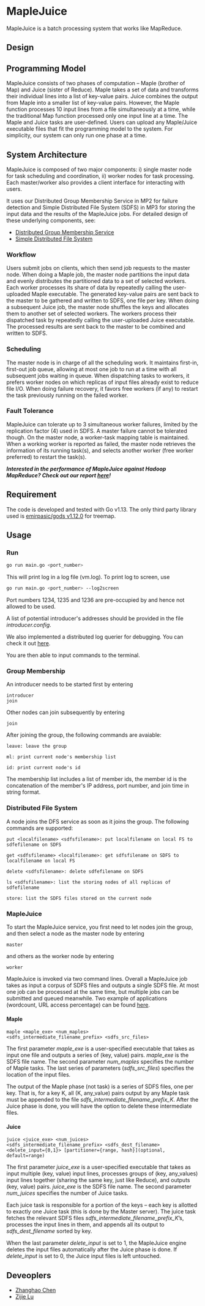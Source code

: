 # MapleJuice

MapleJuice is a batch processing system that works like MapReduce.

## Design

## Programming Model

MapleJuice consists of two phases of computation – Maple (brother of Map) and Juice (sister of Reduce). Maple takes a set of data and transforms their individual lines into a list of key-value pairs. Juice combines the output from Maple into a smaller list of key-value pairs. However, the Maple function processes 10 input lines from a file simultaneously at a time, while the traditional Map function processed only one input line at a time. The Maple and Juice tasks are user-defined. Users can upload any Maple/Juice executable files that fit the programming model to the system. For simplicity, our system can only run one phase at a time.

## System Architecture

MapleJuice is composed of two major components: i) single master node for task scheduling and coordination, ii) worker nodes for task processing. Each master/worker also provides a client interface for interacting with users.

It uses our Distributed Group Membership Service in MP2 for failure detection and Simple Distributed File System (SDFS) in MP3 for storing the input data and the results of the MapleJuice jobs. For detailed design of these underlying components, see:

- [Distributed Group Membership Service](membership/README.md)
- [Simple Distributed File System](filesystem/README.md)

### Workflow

Users submit jobs on clients, which then send job requests to the master node. When doing a Maple job, the master node partitions the input data and evenly distributes the partitioned data to a set of selected workers. Each worker processes its share of data by repeatedly calling the user-uploaded Maple executable. The generated key-value pairs are sent back to the master to be gathered and written to SDFS, one file per key. When doing a subsequent Juice job, the master node shuffles the keys and allocates them to another set of selected workers. The workers process their dispatched task by repeatedly calling the user-uploaded Juice executable. The processed results are sent back to the master to be combined and written to SDFS.

### Scheduling

The master node is in charge of all the scheduling work. It maintains first-in, first-out job queue, allowing at most one job to run at a time with all subsequent jobs waiting in queue. When dispatching tasks to workers, it prefers worker nodes on which replicas of input files already exist to reduce file I/O. When doing failure recovery, it favors free workers (if any) to restart the task previously running on the failed worker.

### Fault Tolerance

MapleJuice can tolerate up to 3 simultaneous worker failures, limited by the replication factor (4) used in SDFS. A master failure cannot be tolerated though. On the master node, a worker-task mapping table is maintained. When a working worker is reported as failed, the master node retrieves the information of its running task(s), and selects another worker (free worker preferred) to restart the task(s).

*__Interested in the performance of MapleJuice against Hadoop MapReduce? Check out our report [here](Report.pdf)!__*

## Requirement

The code is developed and tested with Go v1.13. The only third party library used is [emirpasic/gods v1.12.0](https://github.com/emirpasic/gods/releases/tag/v1.12.0) for treemap.

## Usage

### Run

```bash
go run main.go <port_number>
```

This will print log in a log file (vm.log). To print log to screen, use

```bash
go run main.go <port_number> --log2screen
```

Port numbers 1234, 1235 and 1236 are pre-occupied by and hence not allowed to be used.

A list of potential introducer's addresses should be provided in the file _introducer.config_.

We also implemented a distributed log querier for debugging. You can check it out [here](logquerier).

You are then able to input commands to the terminal.

### Group Membership

An introducer needs to be started first by entering

```text
introducer
join
```

Other nodes can join subsequently by entering

```text
join
```

After joining the group, the following commands are avaiable:

```text
leave: leave the group

ml: print current node's membership list

id: print current node's id
```

The membership list includes a list of member ids, the member id is the concatenation of the member's IP address, port number, and join time in string format.

### Distributed File System

A node joins the DFS service as soon as it joins the group. The following commands are supported:

```text
put <localfilename> <sdfsfilename>: put localfilename on local FS to sdfefilename on SDFS

get <sdfsfilename> <localfilename>: get sdfsfilename on SDFS to localfilename on local FS

delete <sdfsfilename>: delete sdfefilename on SDFS

ls <sdfsfilename>: list the storing nodes of all replicas of sdfefilename

store: list the SDFS files stored on the current node
```

### MapleJuice

To start the MapleJuice service, you first need to let nodes join the group, and then select a node as the master node by entering

```text
master
```

and others as the worker node by entering

```text
worker
```

MapleJuice is invoked via two command lines. Overall a MapleJuice job takes as input a corpus of SDFS files and outputs a single SDFS file. At most one job can be processed at the same time, but multiple jobs can be submitted and queued meanwhile. Two example of applications (wordcount, URL access percentage) can be found [here](applications).

#### Maple

```text
maple <maple_exe> <num_maples>
<sdfs_intermediate_filename_prefix> <sdfs_src_files>
```

The first parameter _maple_exe_ is a user-specified executable that takes as input one file and outputs a series of (key, value) pairs. _maple_exe_ is the SDFS file name. The second parameter _num_maples_ specifies the number of Maple tasks. The last series of parameters (_sdfs_src_files_) specifies the location of the input files.

The output of the Maple phase (not task) is a series of SDFS files, one per key. That is, for a key K, all (K, any_value) pairs output by any Maple task must be appended to the file _sdfs_intermediate_filename_prefix_K_. After the Juice phase is done, you will have the option to delete these intermediate files.

#### Juice

```text
juice <juice_exe> <num_juices>
<sdfs_intermediate_filename_prefix> <sdfs_dest_filename>
<delete_input={0,1}> [partitioner={range, hash}](optional, default=range)
```

The first parameter _juice_exe_ is a user-specified executable that takes as input multiple (key, value) input lines, processes groups of (key, any_values) input lines together (sharing the same key, just like Reduce), and outputs (key, value) pairs. _juice_exe_ is the SDFS file name. The second parameter _num_juices_ specifies the number of Juice tasks.

Each juice task is responsible for a portion of the keys – each key is allotted to exactly one Juice task (this is done by the Master server). The juice task fetches the relevant SDFS files _sdfs_intermediate_filename_prefix_K_’s, processes the input lines in them, and appends all its output to _sdfs_dest_filename_ sorted by key.

When the last parameter _delete_input_ is set to 1, the MapleJuice engine deletes the input files automatically after the Juice phase is done. If _delete_input_ is set to 0, the Juice input files is left untouched.

## Deveoplers

- [Zhanghao Chen](mailto:zc32@illinois.edu)
- [Zijie Lu](mailto:zijielu2@illinois.edu)
